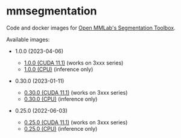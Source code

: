 # mmsegmentation
Code and docker images for [Open MMLab's Segmentation Toolbox](https://github.com/open-mmlab/mmsegmentation/).

Available images:

* 1.0.0 (2023-04-06)

  * [1.0.0 (CUDA 11.1)](1.0.0_cuda11.1) (works on 3xxx series)
  * [1.0.0 (CPU)](1.0.0_cpu) (inference only)

* 0.30.0 (2023-01-11)

  * [0.30.0 (CUDA 11.1)](0.30.0_cuda11.1) (works on 3xxx series)
  * [0.30.0 (CPU)](0.30.0_cpu) (inference only)

* 0.25.0 (2022-06-03)

  * [0.25.0 (CUDA 11.1)](0.25.0_cuda11.1) (works on 3xxx series)
  * [0.25.0 (CPU)](0.25.0_cpu) (inference only)
